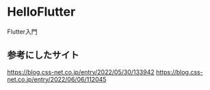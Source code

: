 # HelloFlutter
Flutter入門

## 参考にしたサイト
https://blog.css-net.co.jp/entry/2022/05/30/133942
https://blog.css-net.co.jp/entry/2022/06/06/112045
